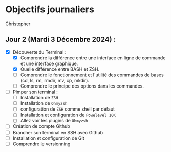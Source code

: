 # Objectifs journaliers

Christopher

## Jour 2 (Mardi 3 Décembre 2024) :

- [X] Découverte du Terminal :
  - [X] Comprendre la différence entre une interface en ligne de commande et une interface graphique.
  - [X] Quelle différence entre BASH et ZSH.
  - [ ] Comprendre le fonctionnement et l'utilité des commandes de bases (cd, ls, rm, rmdir, mv, cp, mkdir).
  - [ ] Comprendre le principe des options dans les commandes.
- [ ] Pimper son terminal :
  - [ ] Installation de `ZSH`
  - [ ] Installation de `Ohmyzsh`
  - [ ] configuration de `ZSH` comme shell par défaut
  - [ ] Installation et configuration de `Powelevel 10K`
  - [ ] Allez voir les plugins de `Ohmyzsh`
- [ ] Création de compte Github
- [ ] Brancher son terminal en SSH avec Github
- [ ] Installation et configuration de Git
- [ ] Comprendre le versionning